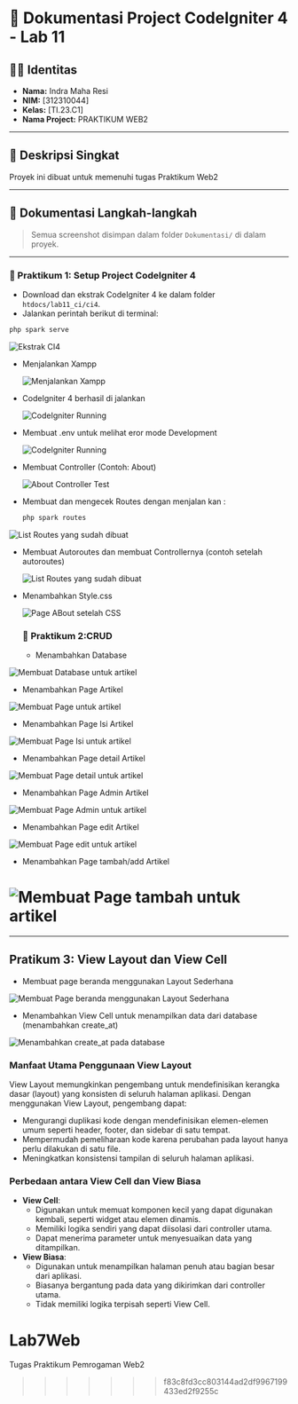 # 📘 Dokumentasi Project CodeIgniter 4 - Lab 11

## 🙋‍♂️ Identitas

- **Nama:** Indra Maha Resi  
- **NIM:** [312310044]  
- **Kelas:** [TI.23.C1]  
- **Nama Project:** PRAKTIKUM WEB2 

---

## 📁 Deskripsi Singkat

Proyek ini dibuat untuk  memenuhi tugas Praktikum Web2

---

## 📸 Dokumentasi Langkah-langkah

> Semua screenshot disimpan dalam folder `Dokumentasi/` di dalam proyek.

---

### 🧱 Praktikum 1: Setup Project CodeIgniter 4

- Download dan ekstrak CodeIgniter 4 ke dalam folder `htdocs/lab11_ci/ci4`.
- Jalankan perintah berikut di terminal:

```bash
php spark serve
```
![Ekstrak CI4](Dokumentasi/codeigniter4.png)


- Menjalankan Xampp
  
  ![Menjalankan Xampp](Dokumentasi/xampp.png)

- CodeIgniter 4 berhasil di jalankan

  ![CodeIgniter Running](Dokumentasi/wellcome-page.png)

- Membuat .env untuk melihat eror mode Development

  ![CodeIgniter Running](Dokumentasi/eror-page.png)

- Membuat Controller (Contoh: About)

   ![About Controller Test](Dokumentasi/about-page.png)

- Membuat dan mengecek Routes
  dengan menjalan kan :
  ```bash
  php spark routes
  ```
 ![List Routes yang sudah dibuat ](Dokumentasi/Routes.png)
 
- Membuat Autoroutes dan membuat Controllernya (contoh setelah autoroutes)

  ![List Routes yang sudah dibuat ](Dokumentasi/tos-page.png)
  
- Menambahkan Style.css

  ![Page ABout setelah CSS ](Dokumentasi/about-css.png)


  ### 🧱 Praktikum 2:CRUD

  - Menambahkan Database

![Membuat Database untuk artikel ](Dokumentasi/database.png)

- Menambahkan Page Artikel

![Membuat Page untuk artikel ](Dokumentasi/page-artikel.png)

- Menambahkan Page Isi Artikel

![Membuat Page Isi untuk artikel ](Dokumentasi/page-isi-artikel.png)

- Menambahkan Page detail Artikel

![Membuat Page detail untuk artikel ](Dokumentasi/page-detail-artikel.png)

- Menambahkan Page Admin Artikel

![Membuat Page Admin untuk artikel ](Dokumentasi/page-admin-artikel.png)

- Menambahkan Page edit Artikel

![Membuat Page edit untuk artikel ](Dokumentasi/page-edit-artikel.png)

- Menambahkan Page tambah/add Artikel

![Membuat Page tambah untuk artikel ](Dokumentasi/tambah-artikel.png)
=======
---

## Pratikum 3: View Layout dan View Cell

- Membuat page beranda menggunakan Layout Sederhana

![Membuat Page beranda menggunakan Layout Sederhana ](Dokumentasi/page-beranda.png)

- Menambahkan View Cell untuk menampilkan data dari database (menambahkan create_at)

![Menambahkan create_at pada database ](Dokumentasi/db-tambahan.png)

### Manfaat Utama Penggunaan View Layout
View Layout memungkinkan pengembang untuk mendefinisikan kerangka dasar (layout) yang konsisten di seluruh halaman aplikasi. Dengan menggunakan View Layout, pengembang dapat:
- Mengurangi duplikasi kode dengan mendefinisikan elemen-elemen umum seperti header, footer, dan sidebar di satu tempat.
- Mempermudah pemeliharaan kode karena perubahan pada layout hanya perlu dilakukan di satu file.
- Meningkatkan konsistensi tampilan di seluruh halaman aplikasi.

### Perbedaan antara View Cell dan View Biasa
- **View Cell**:
  - Digunakan untuk memuat komponen kecil yang dapat digunakan kembali, seperti widget atau elemen dinamis.
  - Memiliki logika sendiri yang dapat diisolasi dari controller utama.
  - Dapat menerima parameter untuk menyesuaikan data yang ditampilkan.
- **View Biasa**:
  - Digunakan untuk menampilkan halaman penuh atau bagian besar dari aplikasi.
  - Biasanya bergantung pada data yang dikirimkan dari controller utama.
  - Tidak memiliki logika terpisah seperti View Cell.

# Lab7Web
Tugas Praktikum Pemrogaman Web2 
>>>>>>> f83c8fd3cc803144ad2df9967199433ed2f9255c
